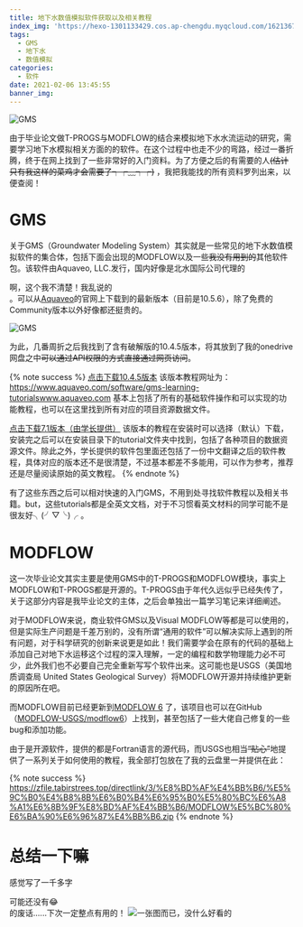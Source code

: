 ```yaml
---
title: 地下水数值模拟软件获取以及相关教程
index_img: 'https://hexo-1301133429.cos.ap-chengdu.myqcloud.com/16213678437069085683738921793155.jpg'
tags:
  - GMS
  - 地下水
  - 数值模拟
categories:
  - 软件
date: 2021-02-06 13:45:55
banner_img:
---
```


![GMS](https://hexo-1301133429.cos.ap-chengdu.myqcloud.com/16213678437069085683738921793155.jpg)

由于毕业论文做T-PROGS与MODFLOW的结合来模拟地下水水流运动的研究，需要学习地下水模拟相关方面的的软件。在这个过程中也走不少的弯路，经过一番折腾，终于在网上找到了一些非常好的入门资料。为了方便之后的有需要的人~~(估计只有我这样的菜鸡才会需要了┭┮﹏┭┮)~~ ，我把我能找的所有资料罗列出来，以便查阅！

<!--more-->

# GMS

关于GMS（Groundwater Modeling System）其实就是一些常见的地下水数值模拟软件的集合体，包括下面会出现的MODFLOW以及一些~~我没有用到的~~其他软件包。该软件由Aquaveo, LLC.发行，国内好像是北水国际公司代理的<div class="heimu"> 啊，这个我不清楚！我乱说的</div>。可以从[Aquaveo](https://www.aquaveo.com/software/gms-groundwater-modeling-system-introduction)的官网上下载到的最新版本（目前是10.5.6），除了免费的Community版本以外好像都还挺贵的。

![GMS](https://hexo-1301133429.cos.ap-chengdu.myqcloud.com/20210110170550.png)

为此，几番周折之后我找到了含有破解版的10.4.5版本，将其放到了我的onedrive网盘之中~~可以通过API权限的方式直接通过网页访问~~。

{% note success %}
[点击下载10.4.5版本](https://zfile.tabirstrees.top/directlink/3/%E8%BD%AF%E4%BB%B6/%E5%9C%B0%E4%B8%8B%E6%B0%B4%E6%95%B0%E5%80%BC%E6%A8%A1%E6%8B%9F%E8%BD%AF%E4%BB%B6/GMS/10.4.5/AquaveoGMS.zip)
该版本教程网址为：https://www.aquaveo.com/software/gms-learning-tutorialswww.aquaveo.com 基本上包括了所有的基础软件操作和可以实现的功能教程，也可以在这里找到所有对应的项目资源数据文件。

[点击下载7.1版本（由学长提供）](https://zfile.tabirstrees.top/directlink/3/%E8%BD%AF%E4%BB%B6/%E5%9C%B0%E4%B8%8B%E6%B0%B4%E6%95%B0%E5%80%BC%E6%A8%A1%E6%8B%9F%E8%BD%AF%E4%BB%B6/GMS/GMS.rar)
该版本的教程在安装时可以选择（默认）下载，安装完之后可以在安装目录下的tutorial文件夹中找到，包括了各种项目的数据资源文件。除此之外，学长提供的软件包里面还包括了一份中文翻译之后的软件教程，具体对应的版本还不是很清楚，不过基本都差不多能用，可以作为参考，推荐还是尽量阅读原始的英文教程。
{% endnote %}

有了这些东西之后可以相对快速的入门GMS，不用到处寻找软件教程以及相关书籍。but，这些tutorials都是全英文文档，对于不习惯看英文材料的同学可能不是很友好╮(╯▽╰)╭ 。

# MODFLOW

这一次毕业论文其实主要是使用GMS中的T-PROGS和MODFLOW模块，事实上MODFLOW和T-PROGS都是开源的。T-PROGS由于年代久远似乎已经失传了，关于这部分内容是我毕业论文的主体，之后会单独出一篇学习笔记来详细阐述。

对于MODFLOW来说，商业软件GMS以及Visual MODFLOW等都是可以使用的，但是实际生产问题是千差万别的，没有所谓“通用的软件”可以解决实际上遇到的所有问题，对于科学研究的创新来说更是如此！我们需要学会在原有的代码的基础上添加自己对地下水运移这个过程的深入理解，一定的编程和数学物理能力必不可少，此外我们也不必要自己完全重新写写个软件出来。这可能也是USGS（美国地质调查局 United States Geological Survey）将MODFLOW开源并持续维护更新的原因所在吧。

而MODFLOW目前已经更新到[MODFLOW 6](https://www.usgs.gov/software/modflow-6-usgs-modular-hydrologic-model)
了，该项目也可以在GitHub（[MODFLOW-USGS/modflow6](https://github.com/MODFLOW-USGS/modflow6)）上找到，甚至包括了一些大佬自己修复的一些bug和添加功能。

由于是开源软件，提供的都是Fortran语言的源代码，而USGS也相当~~“贴心”~~地提供了一系列关于如何使用的教程，我全部打包放在了我的云盘里一并提供在此：

{% note success %}
https://zfile.tabirstrees.top/directlink/3/%E8%BD%AF%E4%BB%B6/%E5%9C%B0%E4%B8%8B%E6%B0%B4%E6%95%B0%E5%80%BC%E6%A8%A1%E6%8B%9F%E8%BD%AF%E4%BB%B6/MODFLOW%E5%BC%80%E6%BA%90%E6%96%87%E4%BB%B6.zip
{% endnote %}

# 总结一下嘛

感觉写了一千多字<div class="heimu">可能还没有😂</div>的废话......下次一定整点有用的！
![一张图而已，没什么好看的](http://image.tabirstrees.top/images/2021/02/06/E77C06B943FAD6398EAA3097BE3B80C1.jpg)
